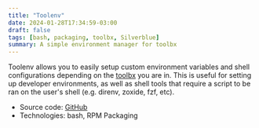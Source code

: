 ```yaml
---
title: "Toolenv"
date: 2024-01-28T17:34:59-03:00
draft: false
tags: [bash, packaging, toolbx, Silverblue]
summary: A simple environment manager for toolbx
---
```


Toolenv allows you to easily setup custom environment variables and shell configurations depending on the [toolbx](https://containertoolbx.org/) you are in. This is useful for setting up developer environments, as well as shell tools that require a script to be ran on the user's shell (e.g. direnv, zoxide, fzf, etc).

- Source code: [GitHub](https://github.com/pesader/toolenv)
- Technologies: bash, RPM Packaging

